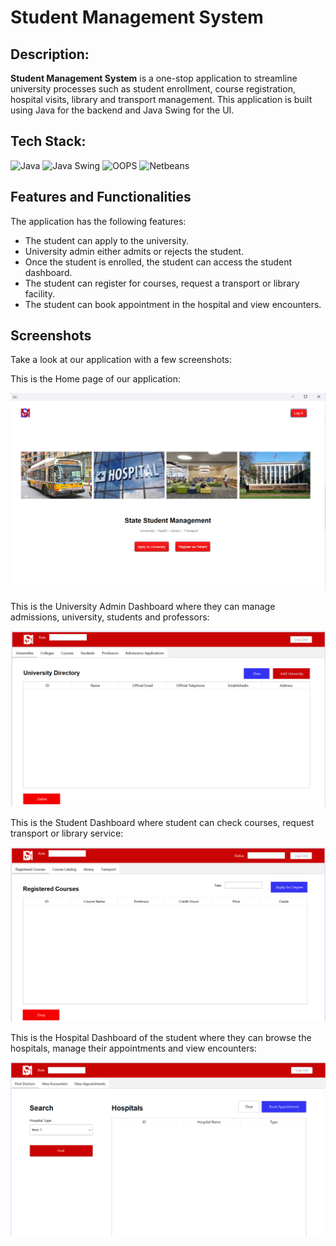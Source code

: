 # Student Management System

## Description:

<b>Student Management System</b> is a one-stop application to streamline university processes such as student enrollment, course registration, hospital visits, library and transport management. This application is built using Java for the backend and Java Swing for the UI.

## Tech Stack:
<div align="left">
<img alt="Java" src="https://img.shields.io/badge/java-%23E34F26.svg?style=for-the-badge&logo=java&logoColor=white"/>
<img alt="Java Swing" src="https://img.shields.io/badge/javaswing-%231572B6.svg?style=for-the-badge&logo=javaswing&logoColor=white"/> 
<img alt="OOPS" src="https://img.shields.io/badge/oops-%23323330.svg?style=for-the-badge&logo=oops&logoColor=%23F7DF1E"/>
<img alt="Netbeans" src="https://img.shields.io/badge/netbeans-%2320232a.svg?style=for-the-badge&logo=netbeans&logoColor=%2361DAFB"/>
</div>

## Features and Functionalities

The application has the following features:

* The student can apply to the university.
* University admin either admits or rejects the student.
* Once the student is enrolled, the student can access the student dashboard.
* The student can register for courses, request a transport or library facility.
* The student can book appointment in the hospital and view encounters.

## Screenshots

Take a look at our application with a few screenshots:


This is the Home page of our application:

![Home Page](https://github.com/KareddyPavithra/State_Student_Management/blob/main/State_Student_Management/ssm%20images/Home%20page.png)


This is the University Admin Dashboard where they can manage admissions, university, students and professors:

![University Admin Dashboard](https://github.com/KareddyPavithra/State_Student_Management/blob/main/State_Student_Management/ssm%20images/University%20Admin%20Dashboard.png)


This is the Student Dashboard where student can check courses, request transport or library service:

![Student Dashboard](https://github.com/KareddyPavithra/State_Student_Management/blob/main/State_Student_Management/ssm%20images/Student%20Dashboard.png)


This is the Hospital Dashboard of the student where they can browse the hospitals, manage their appointments and view encounters:

![Hospital Dashboard](https://github.com/KareddyPavithra/State_Student_Management/blob/main/State_Student_Management/ssm%20images/Hospital%20Dashboard.png)
